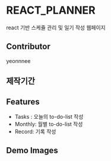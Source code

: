 # REACT_PLANNER

react 기반 스케쥴 관리 및 일기 작성 웹페이지

## Contributor

yeonnnee

## 제작기간

## Features

- Tasks : 오늘의 to-do-list 작성
- Monthly: 월별 to-do-list 작성
- Record: 기록 작성

## Demo Images
